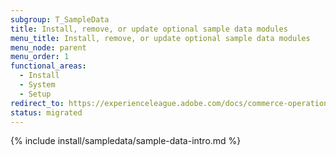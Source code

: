 ```yaml
---
subgroup: T_SampleData
title: Install, remove, or update optional sample data modules
menu_title: Install, remove, or update optional sample data modules
menu_node: parent
menu_order: 1
functional_areas:
  - Install
  - System
  - Setup
redirect_to: https://experienceleague.adobe.com/docs/commerce-operations/installation-guide/next-steps/sample-data/overview.html
status: migrated
---
```


{% include install/sampledata/sample-data-intro.md %}
